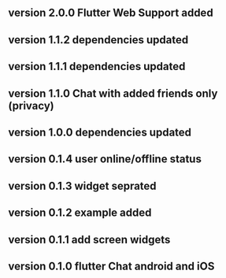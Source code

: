 ## version 2.0.0 Flutter Web Support added
## version 1.1.2 dependencies updated
## version 1.1.1 dependencies updated
## version 1.1.0 Chat with added friends only (privacy)
## version 1.0.0 dependencies updated
## version 0.1.4 user online/offline status
## version 0.1.3 widget seprated
## version 0.1.2 example added
## version 0.1.1 add screen widgets
## version 0.1.0 flutter Chat  android and iOS 
  
